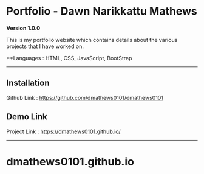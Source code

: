 # Portfolio - Dawn Narikkattu Mathews

**Version 1.0.0**

This is my portfolio website which contains details about the various projects that I have worked on. 

**Languages : HTML, CSS, JavaScript, BootStrap

---

## Installation
Github Link : https://github.com/dmathews0101/dmathews0101


## Demo Link
Project Link : https://dmathews0101.github.io/ 

---

# dmathews0101.github.io
